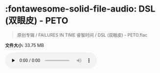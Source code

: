 # :fontawesome-solid-file-audio: DSL (双眼皮) - PETO

> 原创专辑 / FAILURES IN TIME 睿智时间 / DSL (双眼皮) - PETO.flac

**文件大小**: 33.75 MB

<audio preload="none" controls><source src="https://file.hsyhx.top/原创专辑/FAILURES_IN_TIME_睿智时间/DSL (双眼皮) - PETO.flac" type="audio/mpeg">您的浏览器不支持此音频格式</audio>